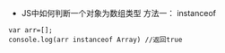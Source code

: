 - JS中如何判断一个对象为数组类型
方法一： instanceof
```
var arr=[];  
console.log(arr instanceof Array) //返回true
```
